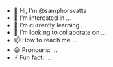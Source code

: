 - 👋 Hi, I’m @samphorsvatta
- 👀 I’m interested in ...
- 🌱 I’m currently learning ...
- 💞️ I’m looking to collaborate on ...
- 📫 How to reach me ...
- 😄 Pronouns: ...
- ⚡ Fun fact: ...

<!---
samphorsvatta/samphorsvatta is a ✨ special ✨ repository because its `README.md` (this file) appears on your GitHub profile.
You can click the Preview link to take a look at your changes.
--->
